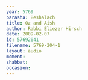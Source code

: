 ```yaml
---
year: 5769
parasha: Beshalach
title: Oz and Aish
author: Rabbi Eliezer Hirsch
date: 2009-02-07
id: 57692041
filename: 5769-204-1
layout: audio
moment: 
shabbat: 
occasion: 
---
```

